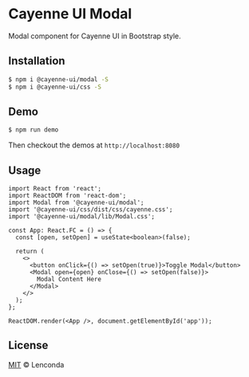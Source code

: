 # Cayenne UI Modal

Modal component for Cayenne UI in Bootstrap style.

## Installation

```bash
$ npm i @cayenne-ui/modal -S
$ npm i @cayenne-ui/css -S
```

## Demo

```bash
$ npm run demo
```

Then checkout the demos at `http://localhost:8080`

## Usage

```tsx
import React from 'react';
import ReactDOM from 'react-dom';
import Modal from '@cayenne-ui/modal';
import '@cayenne-ui/css/dist/css/cayenne.css';
import '@cayenne-ui/modal/lib/Modal.css';

const App: React.FC = () => {
  const [open, setOpen] = useState<boolean>(false);

  return (
    <>
      <button onClick={() => setOpen(true)}>Toggle Modal</button>
      <Modal open={open} onClose={() => setOpen(false)}>
        Modal Content Here
      </Modal>
    </>
  );
};

ReactDOM.render(<App />, document.getElementById('app'));
```

## License

[MIT](https://github.com/lenconda/cayenne-ui-modal/blob/master/LICENSE) &copy; Lenconda
